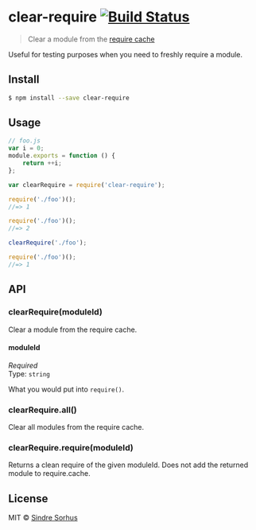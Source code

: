 # clear-require [![Build Status](https://travis-ci.org/sindresorhus/clear-require.svg?branch=master)](https://travis-ci.org/sindresorhus/clear-require)

> Clear a module from the [require cache](http://nodejs.org/api/modules.html#modules_caching)

Useful for testing purposes when you need to freshly require a module.


## Install

```sh
$ npm install --save clear-require
```


## Usage

```js
// foo.js
var i = 0;
module.exports = function () {
	return ++i;
};
```

```js
var clearRequire = require('clear-require');

require('./foo')();
//=> 1

require('./foo')();
//=> 2

clearRequire('./foo');

require('./foo')();
//=> 1
```


## API

### clearRequire(moduleId)

Clear a module from the require cache.

#### moduleId

*Required*  
Type: `string`

What you would put into `require()`.

### clearRequire.all()

Clear all modules from the require cache.

### clearRequire.require(moduleId)

Returns a clean require of the given moduleId. Does not add the returned module
to require.cache.


## License

MIT © [Sindre Sorhus](http://sindresorhus.com)
